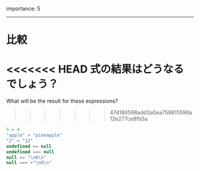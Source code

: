 importance: 5

---

# 比較

<<<<<<< HEAD
式の結果はどうなるでしょう？
=======
What will be the result for these expressions?
>>>>>>> 47d186598add3a0ea759615596a12e277ce8fb5a

```js no-beautify
5 > 4
"apple" > "pineapple"
"2" > "12"
undefined == null
undefined === null
null == "\n0\n"
null === +"\n0\n"
```
